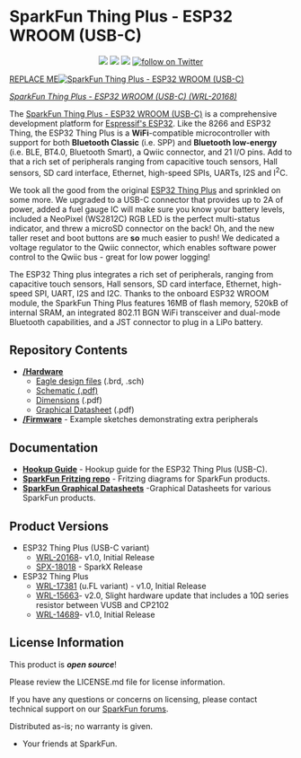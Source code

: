 SparkFun Thing Plus - ESP32 WROOM (USB-C)
========================================

<p align="center">
  <a href="https://github.com/sparkfun/SparkFun_Thing_Plus_ESP32_WROOM_C/issues" alt="Issues">
    <img src="https://img.shields.io/github/issues/sparkfun/SparkFun_Thing_Plus_ESP32_WROOM_C.svg" /></a>
  <a href="https://github.com/sparkfun/SparkFun_Thing_Plus_ESP32_WROOM_C/actions" alt="Actions">
    <img src="https://github.com/sparkfun/SparkFun_Thing_Plus_ESP32_WROOM_C/actions/workflows/mkdocs.yml/badge.svg" /></a>
  <a href="https://github.com/sparkfun/SparkFun_Thing_Plus_ESP32_WROOM_C/blob/master/LICENSE.md" alt="License">
    <img src="https://img.shields.io/badge/license-CC%20BY--SA%204.0-EF9421.svg" /></a>
  <a href="https://twitter.com/intent/follow?screen_name=sparkfun">
    <img src="https://img.shields.io/twitter/follow/sparkfun.svg?style=social&logo=twitter" alt="follow on Twitter"></a>
</p>


[REPLACE ME![SparkFun Thing Plus - ESP32 WROOM (USB-C)](https://cdn.sparkfun.com/assets/parts/1/9/9/6/8/20168Diagonal.jpg)](https://www.sparkfun.com/products/18018)

*[SparkFun Thing Plus - ESP32 WROOM (USB-C) (WRL-20168)](https://www.sparkfun.com/products/20168)*

The [SparkFun Thing Plus - ESP32 WROOM (USB-C)](https://www.sparkfun.com/products/20168) is a comprehensive development platform for [Espressif's ESP32](https://espressif.com/en/products/hardware/esp32/overview). Like the 8266 and ESP32 Thing, the ESP32 Thing Plus is a **WiFi**-compatible microcontroller with support for both **Bluetooth Classic** (i.e. SPP) and **Bluetooth low-energy** (i.e. BLE, BT4.0, Bluetooth Smart), a Qwiic connector, and 21 I/O pins. Add to that a rich set of peripherals ranging from capacitive touch sensors, Hall sensors, SD card interface, Ethernet, high-speed SPIs, UARTs, I2S and I<sup>2</sup>C.

We took all the good from the original [ESP32 Thing Plus](https://www.sparkfun.com/products/15663) and sprinkled on some more. We upgraded to a USB-C connector that provides up to 2A of power, added a fuel gauge IC will make sure you know your battery levels, included a NeoPixel (WS2812C) RGB LED is the perfect multi-status indicator, and threw a microSD connector on the back! Oh, and the new taller reset and boot buttons are **so** much easier to push! We dedicated a voltage regulator to the Qwiic connector, which enables software power control to the Qwiic bus - great for low power logging!

The ESP32 Thing plus integrates a rich set of peripherals, ranging from capacitive touch sensors, Hall sensors, SD card interface, Ethernet, high-speed SPI, UART, I2S and I2C. Thanks to the onboard ESP32 WROOM module, the SparkFun Thing Plus features 16MB of flash memory, 520kB of internal SRAM, an integrated 802.11 BGN WiFi transceiver and dual-mode Bluetooth capabilities, and a JST connector to plug in a LiPo battery.

Repository Contents
-------------------

* **[/Hardware](/Hardware/)**
    * [Eagle design files](/Hardware/eagle_files.zip) (.brd, .sch)
    * [Schematic (.pdf)](/Hardware/schematic.pdf)
    * [Dimensions](/Hardware/dimensions.pdf) (.pdf)
    * [Graphical Datasheet](/Hardware/graphical_datasheet.pdf) (.pdf)
* **[/Firmware](/Firmware/)** - Example sketches demonstrating extra peripherals

Documentation
--------------
* **[Hookup Guide](https://learn.sparkfun.com/tutorials/2353)** - Hookup guide for the ESP32 Thing Plus (USB-C).
* **[SparkFun Fritzing repo](https://github.com/sparkfun/Fritzing_Parts)** - Fritzing diagrams for SparkFun products.
* **[SparkFun Graphical Datasheets](https://github.com/sparkfun/Graphical_Datasheets)** -Graphical Datasheets for various SparkFun products.

Product Versions
----------------
* ESP32 Thing Plus (USB-C variant)
  * [WRL-20168](https://www.sparkfun.com/products/20168)- v1.0, Initial Release
  * [SPX-18018](https://www.sparkfun.com/products/18018) - SparkX Release
* ESP32 Thing Plus
  * [WRL-17381](https://www.sparkfun.com/products/17381) (u.FL variant) - v1.0, Initial Release
  * [WRL-15663](https://www.sparkfun.com/products/15663)- v2.0, Slight hardware update that includes a 10&ohm; series resistor between VUSB and CP2102
  * [WRL-14689](https://www.sparkfun.com/products/14689)- v1.0, Initial Release

License Information
-------------------

This product is _**open source**_! 

Please review the LICENSE.md file for license information. 

If you have any questions or concerns on licensing, please contact technical support on our [SparkFun forums](https://forum.sparkfun.com/viewforum.php?f=152).

Distributed as-is; no warranty is given.

- Your friends at SparkFun.
